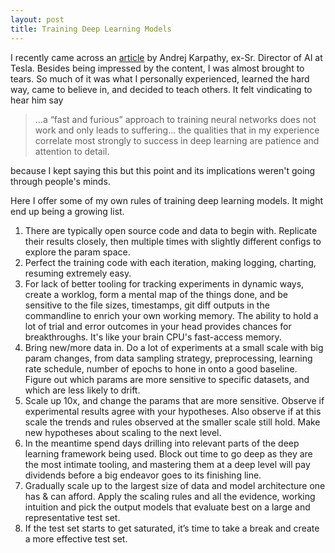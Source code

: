 ```yaml
---
layout: post
title: Training Deep Learning Models
---
```


I recently came across an [article](https://karpathy.github.io/2019/04/25/recipe/) by Andrej Karpathy, ex-Sr. Director of AI at Tesla. Besides being impressed by the content, I was almost brought to tears. So much of it was what I personally experienced, learned the hard way, came to believe in, and decided to teach others. It felt vindicating to hear him say

> ...a “fast and furious” approach to training neural networks does not work and only leads to suffering... the qualities that in my experience correlate most strongly to success in deep learning are patience and attention to detail.

because I kept saying this but this point and its implications weren't going through people's minds.

Here I offer some of my own rules of training deep learning models. It might end up being a growing list.

1. There are typically open source code and data to begin with. Replicate their results closely, then multiple times with slightly different configs to explore the param space.
2. Perfect the training code with each iteration, making logging, charting, resuming extremely easy.
3. For lack of better tooling for tracking experiments in dynamic ways, create a worklog, form a mental map of the things done, and be sensitive to the file sizes, timestamps, git diff outputs in the commandline to enrich your own working memory. The ability to hold a lot of trial and error outcomes in your head provides chances for breakthroughs. It's like your brain CPU's fast-access memory.
4. Bring new/more data in. Do a lot of experiments at a small scale with big param changes, from data sampling strategy, preprocessing, learning rate schedule, number of epochs to hone in onto a good baseline. Figure out which params are more sensitive to specific datasets, and which are less likely to drift.
5. Scale up 10x, and change the params that are more sensitive. Observe if experimental results agree with your hypotheses. Also observe if at this scale the trends and rules observed at the smaller scale still hold. Make new hypotheses about scaling to the next level.
6. In the meantime spend days drilling into relevant parts of the deep learning framework being used. Block out time to go deep as they are the most intimate tooling, and mastering them at a deep level will pay dividends before a big endeavor goes to its finishing line.
7. Gradually scale up to the largest size of data and model architecture one has & can afford. Apply the scaling rules and all the evidence, working intuition and pick the output models that evaluate best on a large and representative test set.
8. If the test set starts to get saturated, it’s time to take a break and create a more effective test set.

